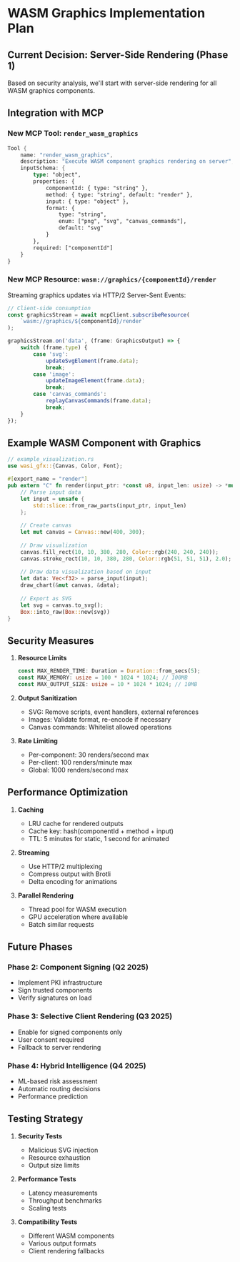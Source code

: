 # WASM Graphics Implementation Plan

## Current Decision: Server-Side Rendering (Phase 1)

Based on security analysis, we'll start with server-side rendering for all WASM graphics components.

## Integration with MCP

### New MCP Tool: `render_wasm_graphics`

```rust
Tool {
    name: "render_wasm_graphics",
    description: "Execute WASM component graphics rendering on server",
    inputSchema: {
        type: "object",
        properties: {
            componentId: { type: "string" },
            method: { type: "string", default: "render" },
            input: { type: "object" },
            format: { 
                type: "string", 
                enum: ["png", "svg", "canvas_commands"],
                default: "svg"
            }
        },
        required: ["componentId"]
    }
}
```

### New MCP Resource: `wasm://graphics/{componentId}/render`

Streaming graphics updates via HTTP/2 Server-Sent Events:

```typescript
// Client-side consumption
const graphicsStream = await mcpClient.subscribeResource(
    `wasm://graphics/${componentId}/render`
);

graphicsStream.on('data', (frame: GraphicsOutput) => {
    switch (frame.type) {
        case 'svg':
            updateSvgElement(frame.data);
            break;
        case 'image':
            updateImageElement(frame.data);
            break;
        case 'canvas_commands':
            replayCanvasCommands(frame.data);
            break;
    }
});
```

## Example WASM Component with Graphics

```rust
// example_visualization.rs
use wasi_gfx::{Canvas, Color, Font};

#[export_name = "render"]
pub extern "C" fn render(input_ptr: *const u8, input_len: usize) -> *mut u8 {
    // Parse input data
    let input = unsafe { 
        std::slice::from_raw_parts(input_ptr, input_len) 
    };
    
    // Create canvas
    let mut canvas = Canvas::new(400, 300);
    
    // Draw visualization
    canvas.fill_rect(10, 10, 380, 280, Color::rgb(240, 240, 240));
    canvas.stroke_rect(10, 10, 380, 280, Color::rgb(51, 51, 51), 2.0);
    
    // Draw data visualization based on input
    let data: Vec<f32> = parse_input(input);
    draw_chart(&mut canvas, &data);
    
    // Export as SVG
    let svg = canvas.to_svg();
    Box::into_raw(Box::new(svg))
}
```

## Security Measures

1. **Resource Limits**
   ```rust
   const MAX_RENDER_TIME: Duration = Duration::from_secs(5);
   const MAX_MEMORY: usize = 100 * 1024 * 1024; // 100MB
   const MAX_OUTPUT_SIZE: usize = 10 * 1024 * 1024; // 10MB
   ```

2. **Output Sanitization**
   - SVG: Remove scripts, event handlers, external references
   - Images: Validate format, re-encode if necessary
   - Canvas commands: Whitelist allowed operations

3. **Rate Limiting**
   - Per-component: 30 renders/second max
   - Per-client: 100 renders/minute max
   - Global: 1000 renders/second max

## Performance Optimization

1. **Caching**
   - LRU cache for rendered outputs
   - Cache key: hash(componentId + method + input)
   - TTL: 5 minutes for static, 1 second for animated

2. **Streaming**
   - Use HTTP/2 multiplexing
   - Compress output with Brotli
   - Delta encoding for animations

3. **Parallel Rendering**
   - Thread pool for WASM execution
   - GPU acceleration where available
   - Batch similar requests

## Future Phases

### Phase 2: Component Signing (Q2 2025)
- Implement PKI infrastructure
- Sign trusted components
- Verify signatures on load

### Phase 3: Selective Client Rendering (Q3 2025)
- Enable for signed components only
- User consent required
- Fallback to server rendering

### Phase 4: Hybrid Intelligence (Q4 2025)
- ML-based risk assessment
- Automatic routing decisions
- Performance prediction

## Testing Strategy

1. **Security Tests**
   - Malicious SVG injection
   - Resource exhaustion
   - Output size limits

2. **Performance Tests**
   - Latency measurements
   - Throughput benchmarks
   - Scaling tests

3. **Compatibility Tests**
   - Different WASM components
   - Various output formats
   - Client rendering fallbacks